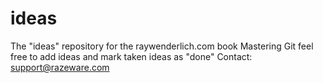 # ideas
The "ideas" repository for the raywenderlich.com book Mastering Git
feel free to add ideas and mark taken ideas as "done"
Contact: support@razeware.com
